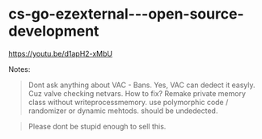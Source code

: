 # cs-go-ezexternal---open-source-development
https://youtu.be/d1apH2-xMbU


Notes:
> Dont ask anything about VAC - Bans.
> Yes, VAC can dedect it easyly. Cuz valve checking netvars.
How to fix? Remake private memory class without writeprocessmemory. use polymorphic code / randomizer or dynamic mehtods. should be undedected.

> Please dont be stupid enough to sell this.
